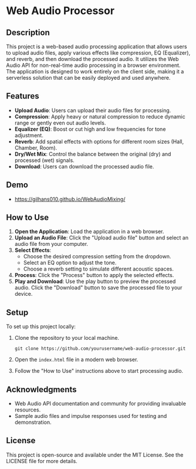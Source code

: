 # Web Audio Processor

## Description

This project is a web-based audio processing application that allows users to upload audio files, apply various effects like compression, EQ (Equalizer), and reverb, and then download the processed audio. It utilizes the Web Audio API for non-real-time audio processing in a browser environment. The application is designed to work entirely on the client side, making it a serverless solution that can be easily deployed and used anywhere.

## Features

- **Upload Audio**: Users can upload their audio files for processing.
- **Compression**: Apply heavy or natural compression to reduce dynamic range or gently even out audio levels.
- **Equalizer (EQ)**: Boost or cut high and low frequencies for tone adjustment.
- **Reverb**: Add spatial effects with options for different room sizes (Hall, Chamber, Room).
- **Dry/Wet Mix**: Control the balance between the original (dry) and processed (wet) signals.
- **Download**: Users can download the processed audio file.

## Demo
- https://gilhans010.github.io/WebAudioMixing/

## How to Use

1. **Open the Application**: Load the application in a web browser.
2. **Upload an Audio File**: Click the "Upload audio file" button and select an audio file from your computer.
3. **Select Effects**:
    - Choose the desired compression setting from the dropdown.
    - Select an EQ option to adjust the tone.
    - Choose a reverb setting to simulate different acoustic spaces.
4. **Process**: Click the "Process" button to apply the selected effects.
5. **Play and Download**: Use the play button to preview the processed audio. Click the "Download" button to save the processed file to your device.

## Setup

To set up this project locally:

1. Clone the repository to your local machine.
    ```
    git clone https://github.com/yourusername/web-audio-processor.git
    ```
2. Open the `index.html` file in a modern web browser.

3. Follow the "How to Use" instructions above to start processing audio.

## Acknowledgments

- Web Audio API documentation and community for providing invaluable resources.
- Sample audio files and impulse responses used for testing and demonstration.

## License

This project is open-source and available under the MIT License. See the LICENSE file for more details.
